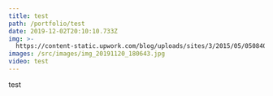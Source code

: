 ```yaml
---
title: test
path: /portfolio/test
date: 2019-12-02T20:10:10.733Z
img: >-
  https://content-static.upwork.com/blog/uploads/sites/3/2015/05/05084031/MOB_native-vs-web-app-whats-the-diff-which-do-i-need_M.png
images: /src/images/img_20191120_180643.jpg
video: test
---
```

test
